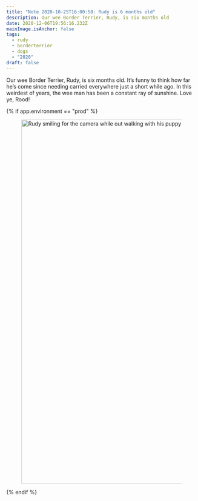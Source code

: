 ```yaml
---
title: "Note 2020-10-25T16:00:58: Rudy is 6 months old"
description: Our wee Border Terrier, Rudy, is six months old
date: 2020-12-06T19:56:16.232Z
mainImage.isAnchor: false
tags:
  - rudy
  - borderterrier
  - dogs
  - "2020"
draft: false
---
```

Our wee Border Terrier, Rudy, is six months old. It’s funny to think how far he’s come since needing carried everywhere just a short while ago. In this weirdest of years, the wee man has been a constant ray of sunshine. Love ye, Rood!

{% if app.environment == "prod" %}
<figure>
    <img src="https://res.cloudinary.com/fuzzylogic/image/upload/v1605553950/125435883_1615067328665123_36529131671022288_n_xtgozx.jpg" alt="Rudy smiling for the camera while out walking with his puppy pals, Autumn 2020" loading="lazy" width="664" height="960">
</figure>
{% endif %}